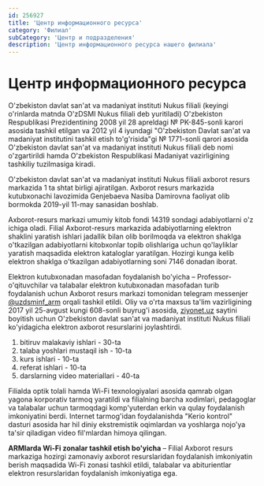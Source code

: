 ```yaml
---
id: 256927
title: 'Центр информационного ресурса'
category: 'Филиал'
subCategory: 'Центр и подразделения'
description: 'Центр информационного ресурса нашего филиала'
---
```


# Центр информационного ресурса

O'zbekiston davlat san'at va madaniyat instituti Nukus filiali (keyingi o'rinlarda matnda O'zDSMI Nukus filiali deb yuritiladi) O'zbekiston Respublikasi Prezidentining 2008 yil 28 apreldagi № PK-845-sonli karori asosida tashkil etilgan va 2012 yil 4 iyundagi "O'zbekiston Davlat san'at va madaniyat institutini tashkil etish to'g'risida"gi № 1771-sonli qarori asosida O'zbekiston davlat san'at va madaniyat instituti Nukus filiali deb nomi o'zgartirildi hamda O'zbekiston Respublikasi Madaniyat vazirligining tashkiliy tuzilmasiga kiradi.

O'zbekiston davlat san'at va madaniyat instituti Nukus filiali axborot resurs markazida 1 ta shtat birligi ajiratilgan. Axborot resurs markazida kutubxonachi lavozimida Genjebaeva Nasiba Damirovna faoliyat olib bormokda 2019-yil 11-may sanasidan boshlab.

Axborot-resurs markazi umumiy kitob fondi 14319 sondagi adabiyotlarni o'z ichiga oladi. Filial Axborot-resurs markazida adabiyotlarning elektron shaklini yaratish ishlari jadallik bilan olib borilmoqda va elektron shaklga o'tkazilgan adabiyotlarni kitobxonlar topib olishlariga uchun qo'layliklar yaratish maqsadida elektron kataloglar yaratilgan. Hozirgi kunga kelib elektron shaklga o'tkazilgan adabiyotlarning soni 7146 donadan iborat.

Elektron kutubxonadan masofadan foydalanish bo'yicha – Professor-o'qituvchilar va talabalar elektron kutubxonadan masofadan turib foydalanish uchun Axborot resurs markazi tomonidan telegram messenjer [@uzdsminf_arm](https://t.me/uzdsminf_arm) orqali tashkil etildi. Oliy va o'rta maxsus ta'lim vazirligining 2017 yil 25-avgust kungi 608-sonli buyrug'i asosida, [ziyonet.uz](http://ziyonet.uz) saytini boyitish uchun O'zbekiston davlat san'at va madaniyat instituti Nukus filiali ko'yidagicha elektron axborot resurslarini joylashtirdi.

1. bitiruv malakaviy ishlari - 30-ta
2. talaba yoshlari mustaqil ish - 10-ta
3. kurs ishlari - 10-ta
4. referat ishlari - 10-ta
5. darslarning video materiallari - 40-ta

Filialda optik tolali hamda Wi-Fi texnologiyalari asosida qamrab olgan yagona korporativ tarmoq yaratildi va filialning barcha xodimlari, pedagoglar va talabalar uchun tarmoqdagi komp'yuterdan erkin va qulay foydalanish imkoniyatini berdi. Internet tarmog'idan foydalanishda "Kerio kontrol" dasturi asosida har hil diniy ekstremistik oqimlardan va yoshlarga nojo'ya ta'sir qiladigan video fil'mlardan himoya qilingan.

**ARMlarda Wi-Fi zonalar tashkil etish bo'yicha** – Filial Axborot resurs markaziga hozirgi zamonaviy axborot resurslaridan foydalanish imkoniyatin berish maqsadida Wi-Fi zonasi tashkil etildi, talabalar va abiturientlar elektron resurslaridan foydalanish imkoniyatiga ega.
